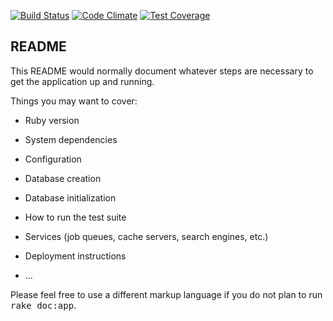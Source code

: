 [![Build Status](https://magnum.travis-ci.com/youtiao-im/youtiao.svg?token=rCwyGBsSszzCbUUmpctn&branch=master)](https://magnum.travis-ci.com/youtiao-im/youtiao)
[![Code Climate](https://codeclimate.com/repos/5549d8e0e30ba05297003721/badges/2b685beff59f657f1e1a/gpa.svg)](https://codeclimate.com/repos/5549d8e0e30ba05297003721/feed)
[![Test Coverage](https://codeclimate.com/repos/5549d8e0e30ba05297003721/badges/2b685beff59f657f1e1a/coverage.svg)](https://codeclimate.com/repos/5549d8e0e30ba05297003721/coverage)

## README

This README would normally document whatever steps are necessary to get the
application up and running.

Things you may want to cover:

* Ruby version

* System dependencies

* Configuration

* Database creation

* Database initialization

* How to run the test suite

* Services (job queues, cache servers, search engines, etc.)

* Deployment instructions

* ...


Please feel free to use a different markup language if you do not plan to run
<tt>rake doc:app</tt>.
